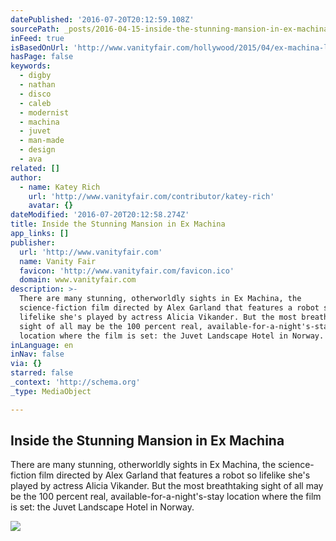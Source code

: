 ```yaml
---
datePublished: '2016-07-20T20:12:59.108Z'
sourcePath: _posts/2016-04-15-inside-the-stunning-mansion-in-ex-machina.md
inFeed: true
isBasedOnUrl: 'http://www.vanityfair.com/hollywood/2015/04/ex-machina-location'
hasPage: false
keywords:
  - digby
  - nathan
  - disco
  - caleb
  - modernist
  - machina
  - juvet
  - man-made
  - design
  - ava
related: []
author:
  - name: Katey Rich
    url: 'http://www.vanityfair.com/contributor/katey-rich'
    avatar: {}
dateModified: '2016-07-20T20:12:58.274Z'
title: Inside the Stunning Mansion in Ex Machina
app_links: []
publisher:
  url: 'http://www.vanityfair.com'
  name: Vanity Fair
  favicon: 'http://www.vanityfair.com/favicon.ico'
  domain: www.vanityfair.com
description: >-
  There are many stunning, otherworldly sights in Ex Machina, the
  science-fiction film directed by Alex Garland that features a robot so
  lifelike she's played by actress Alicia Vikander. But the most breathtaking
  sight of all may be the 100 percent real, available-for-a-night's-stay
  location where the film is set: the Juvet Landscape Hotel in Norway.
inLanguage: en
inNav: false
via: {}
starred: false
_context: 'http://schema.org'
_type: MediaObject

---
```

<article style=""><h1>Inside the Stunning Mansion in Ex Machina</h1><p>There are many stunning, otherworldly sights in Ex Machina, the science-fiction film directed by Alex Garland that features a robot so lifelike she's played by actress Alicia Vikander. But the most breathtaking sight of all may be the 100 percent real, available-for-a-night's-stay location where the film is set: the Juvet Landscape Hotel in Norway.</p><img src="http://media.vanityfair.com/photos/553922f843ab7eb66f6a3342/master/w_900,c_limit/ex-machina-design-4.jpg" /></article>